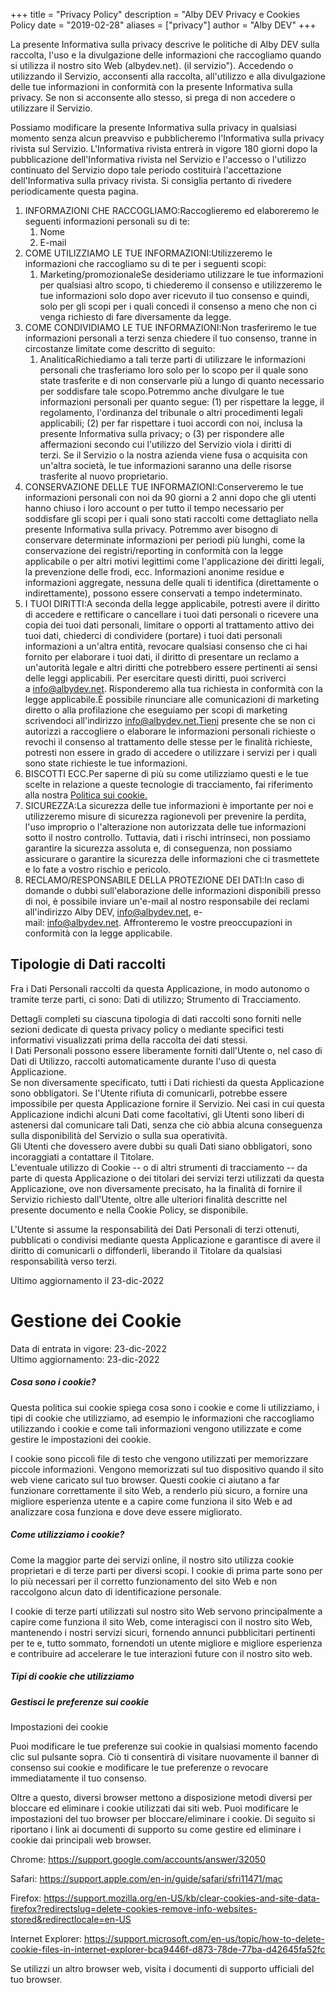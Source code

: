 +++
title = "Privacy Policy"
description = "Alby DEV Privacy e Cookies Policy
date = "2019-02-28"
aliases = ["privacy"]
author = "Alby DEV"
+++

La presente Informativa sulla privacy descrive le politiche di Alby DEV sulla raccolta, l'uso e la divulgazione delle informazioni che raccogliamo quando si utilizza il nostro sito Web (albydev.net). (il servizio"). Accedendo o utilizzando il Servizio, acconsenti alla raccolta, all'utilizzo e alla divulgazione delle tue informazioni in conformità con la presente Informativa sulla privacy. Se non si acconsente allo stesso, si prega di non accedere o utilizzare il Servizio.

Possiamo modificare la presente Informativa sulla privacy in qualsiasi momento senza alcun preavviso e pubblicheremo l'Informativa sulla privacy rivista sul Servizio. L'Informativa rivista entrerà in vigore 180 giorni dopo la pubblicazione dell'Informativa rivista nel Servizio e l'accesso o l'utilizzo continuato del Servizio dopo tale periodo costituirà l'accettazione dell'Informativa sulla privacy rivista. Si consiglia pertanto di rivedere periodicamente questa pagina.

1.  INFORMAZIONI CHE RACCOGLIAMO:Raccoglieremo ed elaboreremo le seguenti informazioni personali su di te:
    1.  Nome
    2.  E-mail
2.  COME UTILIZZIAMO LE TUE INFORMAZIONI:Utilizzeremo le informazioni che raccogliamo su di te per i seguenti scopi:
    1.  Marketing/promozionaleSe desideriamo utilizzare le tue informazioni per qualsiasi altro scopo, ti chiederemo il consenso e utilizzeremo le tue informazioni solo dopo aver ricevuto il tuo consenso e quindi, solo per gli scopi per i quali concedi il consenso a meno che non ci venga richiesto di fare diversamente da legge.
3.  COME CONDIVIDIAMO LE TUE INFORMAZIONI:Non trasferiremo le tue informazioni personali a terzi senza chiedere il tuo consenso, tranne in circostanze limitate come descritto di seguito:
    1.  AnaliticaRichiediamo a tali terze parti di utilizzare le informazioni personali che trasferiamo loro solo per lo scopo per il quale sono state trasferite e di non conservarle più a lungo di quanto necessario per soddisfare tale scopo.Potremmo anche divulgare le tue informazioni personali per quanto segue: (1) per rispettare la legge, il regolamento, l'ordinanza del tribunale o altri procedimenti legali applicabili; (2) per far rispettare i tuoi accordi con noi, inclusa la presente Informativa sulla privacy; o (3) per rispondere alle affermazioni secondo cui l'utilizzo del Servizio viola i diritti di terzi. Se il Servizio o la nostra azienda viene fusa o acquisita con un'altra società, le tue informazioni saranno una delle risorse trasferite al nuovo proprietario.
4.  CONSERVAZIONE DELLE TUE INFORMAZIONI:Conserveremo le tue informazioni personali con noi da 90 giorni a 2 anni dopo che gli utenti hanno chiuso i loro account o per tutto il tempo necessario per soddisfare gli scopi per i quali sono stati raccolti come dettagliato nella presente Informativa sulla privacy. Potremmo aver bisogno di conservare determinate informazioni per periodi più lunghi, come la conservazione dei registri/reporting in conformità con la legge applicabile o per altri motivi legittimi come l'applicazione dei diritti legali, la prevenzione delle frodi, ecc. Informazioni anonime residue e informazioni aggregate, nessuna delle quali ti identifica (direttamente o indirettamente), possono essere conservati a tempo indeterminato.
5.  I TUOI DIRITTI:A seconda della legge applicabile, potresti avere il diritto di accedere e rettificare o cancellare i tuoi dati personali o ricevere una copia dei tuoi dati personali, limitare o opporti al trattamento attivo dei tuoi dati, chiederci di condividere (portare) i tuoi dati personali informazioni a un'altra entità, revocare qualsiasi consenso che ci hai fornito per elaborare i tuoi dati, il diritto di presentare un reclamo a un'autorità legale e altri diritti che potrebbero essere pertinenti ai sensi delle leggi applicabili. Per esercitare questi diritti, puoi scriverci a info@albydev.net. Risponderemo alla tua richiesta in conformità con la legge applicabile.È possibile rinunciare alle comunicazioni di marketing diretto o alla profilazione che eseguiamo per scopi di marketing scrivendoci all'indirizzo info@albydev.net.Tieni presente che se non ci autorizzi a raccogliere o elaborare le informazioni personali richieste o revochi il consenso al trattamento delle stesse per le finalità richieste, potresti non essere in grado di accedere o utilizzare i servizi per i quali sono state richieste le tue informazioni.
6.  BISCOTTI ECC.Per saperne di più su come utilizziamo questi e le tue scelte in relazione a queste tecnologie di tracciamento, fai riferimento alla nostra [Politica sui cookie.](https://albydev.net/privacy-policy)
7.  SICUREZZA:La sicurezza delle tue informazioni è importante per noi e utilizzeremo misure di sicurezza ragionevoli per prevenire la perdita, l'uso improprio o l'alterazione non autorizzata delle tue informazioni sotto il nostro controllo. Tuttavia, dati i rischi intrinseci, non possiamo garantire la sicurezza assoluta e, di conseguenza, non possiamo assicurare o garantire la sicurezza delle informazioni che ci trasmettete e lo fate a vostro rischio e pericolo.
8.  RECLAMO/RESPONSABILE DELLA PROTEZIONE DEI DATI:In caso di domande o dubbi sull'elaborazione delle informazioni disponibili presso di noi, è possibile inviare un'e-mail al nostro responsabile dei reclami all'indirizzo Alby DEV, info@albydev.net, e-mail: info@albydev.net. Affronteremo le vostre preoccupazioni in conformità con la legge applicabile.

Tipologie di Dati raccolti
--------------------------

Fra i Dati Personali raccolti da questa Applicazione, in modo autonomo o tramite terze parti, ci sono: Dati di utilizzo; Strumento di Tracciamento.

Dettagli completi su ciascuna tipologia di dati raccolti sono forniti nelle sezioni dedicate di questa privacy policy o mediante specifici testi informativi visualizzati prima della raccolta dei dati stessi.\
I Dati Personali possono essere liberamente forniti dall'Utente o, nel caso di Dati di Utilizzo, raccolti automaticamente durante l'uso di questa Applicazione.\
Se non diversamente specificato, tutti i Dati richiesti da questa Applicazione sono obbligatori. Se l'Utente rifiuta di comunicarli, potrebbe essere impossibile per questa Applicazione fornire il Servizio. Nei casi in cui questa Applicazione indichi alcuni Dati come facoltativi, gli Utenti sono liberi di astenersi dal comunicare tali Dati, senza che ciò abbia alcuna conseguenza sulla disponibilità del Servizio o sulla sua operatività.\
Gli Utenti che dovessero avere dubbi su quali Dati siano obbligatori, sono incoraggiati a contattare il Titolare.\
L'eventuale utilizzo di Cookie -- o di altri strumenti di tracciamento -- da parte di questa Applicazione o dei titolari dei servizi terzi utilizzati da questa Applicazione, ove non diversamente precisato, ha la finalità di fornire il Servizio richiesto dall'Utente, oltre alle ulteriori finalità descritte nel presente documento e nella Cookie Policy, se disponibile.

L'Utente si assume la responsabilità dei Dati Personali di terzi ottenuti, pubblicati o condivisi mediante questa Applicazione e garantisce di avere il diritto di comunicarli o diffonderli, liberando il Titolare da qualsiasi responsabilità verso terzi.

Ultimo aggiornamento il 23-dic-2022

Gestione dei Cookie
===================

Data di entrata in vigore: 23-dic-2022\
Ultimo aggiornamento: 23-dic-2022

##### Cosa sono i cookie?

Questa politica sui cookie spiega cosa sono i cookie e come li utilizziamo, i tipi di cookie che utilizziamo, ad esempio le informazioni che raccogliamo utilizzando i cookie e come tali informazioni vengono utilizzate e come gestire le impostazioni dei cookie.

I cookie sono piccoli file di testo che vengono utilizzati per memorizzare piccole informazioni. Vengono memorizzati sul tuo dispositivo quando il sito web viene caricato sul tuo browser. Questi cookie ci aiutano a far funzionare correttamente il sito Web, a renderlo più sicuro, a fornire una migliore esperienza utente e a capire come funziona il sito Web e ad analizzare cosa funziona e dove deve essere migliorato.

##### Come utilizziamo i cookie?

Come la maggior parte dei servizi online, il nostro sito utilizza cookie proprietari e di terze parti per diversi scopi. I cookie di prima parte sono per lo più necessari per il corretto funzionamento del sito Web e non raccolgono alcun dato di identificazione personale.

I cookie di terze parti utilizzati sul nostro sito Web servono principalmente a capire come funziona il sito Web, come interagisci con il nostro sito Web, mantenendo i nostri servizi sicuri, fornendo annunci pubblicitari pertinenti per te e, tutto sommato, fornendoti un utente migliore e migliore esperienza e contribuire ad accelerare le tue interazioni future con il nostro sito web.

##### Tipi di cookie che utilizziamo

##### Gestisci le preferenze sui cookie

Impostazioni dei cookie

Puoi modificare le tue preferenze sui cookie in qualsiasi momento facendo clic sul pulsante sopra. Ciò ti consentirà di visitare nuovamente il banner di consenso sui cookie e modificare le tue preferenze o revocare immediatamente il tuo consenso.

Oltre a questo, diversi browser mettono a disposizione metodi diversi per bloccare ed eliminare i cookie utilizzati dai siti web. Puoi modificare le impostazioni del tuo browser per bloccare/eliminare i cookie. Di seguito si riportano i link ai documenti di supporto su come gestire ed eliminare i cookie dai principali web browser.

Chrome: <https://support.google.com/accounts/answer/32050>

Safari: <https://support.apple.com/en-in/guide/safari/sfri11471/mac>

Firefox: <https://support.mozilla.org/en-US/kb/clear-cookies-and-site-data-firefox?redirectslug=delete-cookies-remove-info-websites-stored&redirectlocale=en-US>

Internet Explorer: <https://support.microsoft.com/en-us/topic/how-to-delete-cookie-files-in-internet-explorer-bca9446f-d873-78de-77ba-d42645fa52fc>

Se utilizzi un altro browser web, visita i documenti di supporto ufficiali del tuo browser.
